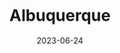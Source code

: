 ---
title: "Albuquerque"
cc-type: city
date: 2023-06-24
hashtag: albuquerque
subdivision-of:
  - New Mexico
tags:
  - city
  - New Mexico
---